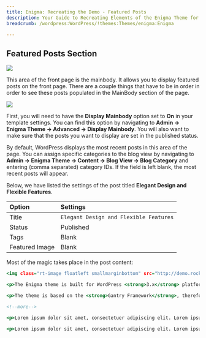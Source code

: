 ```yaml
---
title: Enigma: Recreating the Demo - Featured Posts
description: Your Guide to Recreating Elements of the Enigma Theme for WordPress
breadcrumb: /wordpress:WordPress/!themes:Themes/enigma:Enigma

---
```


Featured Posts Section
-----

![][demo]

This area of the front page is the mainbody. It allows you to display featured posts on the front page. There are a couple things that have to be in order in order to see these posts populated in the MainBody section of the page.

![][mainbody]

First, you will need to have the **Display Mainbody** option set to **On** in your template settings. You can find this option by navigating to **Admin -> Enigma Theme -> Advanced -> Display Mainbody**. You will also want to make sure that the posts you want to display are set in the published status.

By default, WordPress displays the most recent posts in this area of the page. You can assign specific categories to the blog view by navigating to **Admin -> Enigma Theme -> Content -> Blog View -> Blog Category** and entering (comma separated) category IDs. If the field is left blank, the most recent posts will appear. 

Below, we have listed the settings of the post titled **Elegant Design and Flexible Features**.

| Option         | Settings                               |
| :------------- | :-----------------                     |
| Title          | `Elegant Design and Flexible Features` |
| Status         | Published                              |
| Tags           | Blank                                  |
| Featured Image | Blank                                  |


Most of the magic takes place in the post content:

~~~ .html
<img class="rt-image floatleft smallmarginbottom" src="http://demo.rockettheme.com/live/wordpress/enigma/wp-content/rockettheme/rt_enigma_wp/frontpage/fp-article.jpg" width="125" height="100" alt="RocketTheme" />

<p>The Enigma theme is built for WordPress <strong>3.x</strong> platforms. This includes the theme, the RocketTheme Plugins demoed (some plugins like RokGallery might require a higher version like 3.2.1+), the Gantry Framework, in addition to <strong>RocketLauncher</strong>. All products are available from a consolidated WordPress Download area for Enigma.</p>

<p>The theme is based on the <strong>Gantry Framework</strong>, therefore, standard features such as the 960 Grid System, <strong>iPhone/Android</strong> viewing support. Layered on top is an intricate array of design elements, textures, patterns and backgrounds providing an elegant but complex appearance.</p>

<!--more-->

<p>Lorem ipsum dolor sit amet, consectetuer adipiscing elit. Lorem ipsum dolor sit amet, consectetuer adipiscing elit. Lorem ipsum dolor sit amet, consectetuer adipiscing elit. Lorem ipsum dolor sit amet, consectetuer adipiscing elit. Lorem ipsum dolor sit amet, consectetuer adipiscing elit. Lorem ipsum dolor sit amet, consectetuer adipiscing elit. Lorem ipsum dolor sit amet, consectetuer adipiscing elit.</p>

<p>Lorem ipsum dolor sit amet, consectetuer adipiscing elit. Lorem ipsum dolor sit amet, consectetuer adipiscing elit. Lorem ipsum dolor sit amet, consectetuer adipiscing elit. Lorem ipsum dolor sit amet, consectetuer adipiscing elit. Lorem ipsum dolor sit amet, consectetuer adipiscing elit. Lorem ipsum dolor sit amet, consectetuer adipiscing elit. Lorem ipsum dolor sit amet, consectetuer adipiscing elit.</p>
~~~ 

[demo]: assets/demo_7.jpeg
[mainbody]: assets/mainbody.jpg